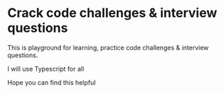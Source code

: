 # Crack code challenges & interview questions
This is playground for learning, practice code challenges & interview questions.

I will use Typescript for all

Hope you can find this helpful
